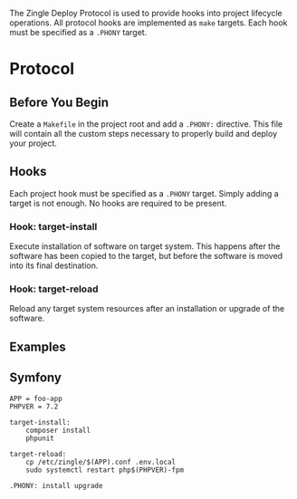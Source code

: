 The Zingle Deploy Protocol is used to provide hooks into project lifecycle
operations.  All protocol hooks are implemented as `make` targets.  Each hook
must be specified as a `.PHONY` target.

Protocol
========

Before You Begin
----------------
Create a `Makefile` in the project root and add a `.PHONY:` directive.  This
file will contain all the custom steps necessary to properly build and deploy
your project.

Hooks
-----
Each project hook must be specified as a `.PHONY` target.  Simply adding a
target is not enough.  No hooks are required to be present.

### Hook: target-install
Execute installation of software on target system.  This happens after the
software has been copied to the target, but before the software is moved into
its final destination.

### Hook: target-reload
Reload any target system resources after an installation or upgrade of the
software.

Examples
--------

Symfony
-------
```
APP = foo-app
PHPVER = 7.2

target-install:
    composer install
    phpunit

target-reload:
    cp /etc/zingle/$(APP).conf .env.local
    sudo systemctl restart php$(PHPVER)-fpm

.PHONY: install upgrade
```
